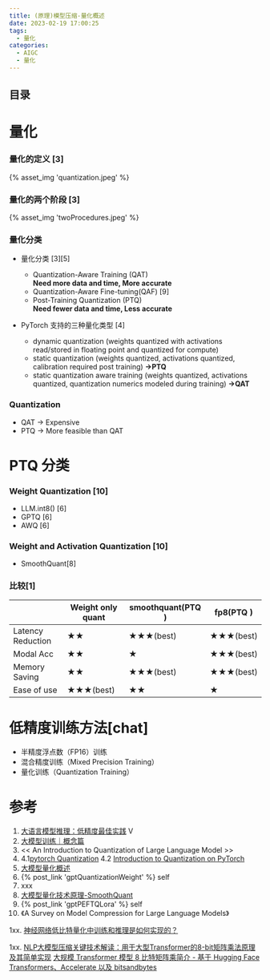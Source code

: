 ```yaml
---
title: (原理)模型压缩-量化概述
date: 2023-02-19 17:00:25
tags:
  - 量化
categories: 
  - AIGC
  - 量化  
---
```


<p></p>
<!-- more -->

## 目录
<!-- toc -->

# 量化
### 量化的定义  [3]
{% asset_img 'quantization.jpeg' %}

### 量化的两个阶段  [3]
{% asset_img 'twoProcedures.jpeg' %}


### 量化分类
+ 量化分类 [3][5]
  + Quantization-Aware Training (QAT)  
    **Need more data and time, More accurate**
  + Quantization-Aware Fine-tuning(QAF)   [9]
  + Post-Training Quantization (PTQ)  
    **Need fewer data and time, Less accurate**

+  PyTorch 支持的三种量化类型 [4]
   - dynamic quantization (weights quantized with activations read/stored in floating point and quantized for compute)
   - static quantization (weights quantized, activations quantized, calibration required post training)    **->PTQ**
   - static quantization aware training (weights quantized, activations quantized, quantization numerics modeled during training)   **->QAT**

### Quantization
+ QAT -> Expensive
+ PTQ -> More feasible than QAT

# PTQ 分类
### Weight Quantization  [10]
- LLM.int8() [6]
- GPTQ [6]
- AWQ [6]

### Weight and Activation Quantization [10]
- SmoothQuant[8]

### 比较[1]

|                   | Weight only quant | smoothquant(PTQ ) | fp8(PTQ ) |
| ----------------- | ----------------- | ----------------- | --------- |
| Latency Reduction | ★★                | ★★★(best)         | ★★★(best) |
| Modal Acc         | ★★                | ★                 | ★★★(best) |
| Memory Saving     | ★★                | ★★★(best)         | ★★★(best) |
| Ease of use       | ★★★(best)         | ★★                | ★         |

# 低精度训练方法[chat]

+ 半精度浮点数（FP16）训练
+ 混合精度训练（Mixed Precision Training）
+ 量化训练（Quantization Training）







# 参考

1. [大语言模型推理：低精度最佳实践](https://www.bilibili.com/video/BV1h44y1c72B) V
2. [大模型训练｜概念篇](https://zhuanlan.zhihu.com/p/649460612)
3. << An Introduction to Quantization of Large Language Model >> 
4. 4.1[pytorch Quantization](https://pytorch.org/docs/stable/quantization.html)
   4.2 [Introduction to Quantization on PyTorch](https://pytorch.org/blog/introduction-to-quantization-on-pytorch/) 
5. [大模型量化概述](https://zhuanlan.zhihu.com/p/662881352)
6. {% post_link 'gptQuantizationWeight' %} self
7. xxx
8. [大模型量化技术原理-SmoothQuant ](https://juejin.cn/post/7330079146515611687)
9. {% post_link 'gptPEFTQLora' %}   self
10. 《A Survey on Model Compression for Large Language Models》


1xx. [神经网络低比特量化中训练和推理是如何实现的？](https://www.zhihu.com/question/510246227)

1xx. [NLP大模型压缩关键技术解读：用于大型Transformer的8-bit矩阵乘法原理及其简单实现](https://mp.weixin.qq.com/s?__biz=MzAxMjc3MjkyMg==&mid=2648399136&idx=1&sn=bd0a7237940c2ac800e06ae6d247349e)
   [大规模 Transformer 模型 8 比特矩阵乘简介 - 基于 Hugging Face Transformers、Accelerate 以及 bitsandbytes ](https://huggingface.co/blog/zh/hf-bitsandbytes-integration)

   

